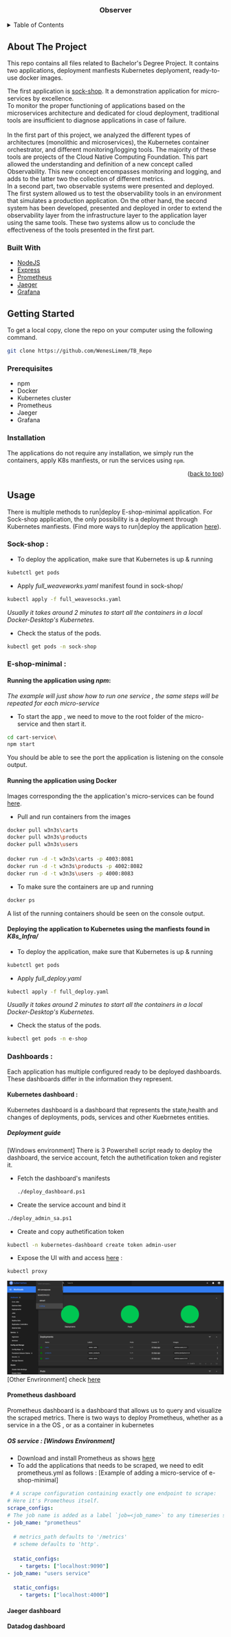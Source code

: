 <div id="top">
</div>


<!-- PROJECT LOGO -->
<br />
<div align="center">
  <a href="https://github.com/WenesLimem/TB_Repo">  </a>

<h3 align="center">Observer</h3>

</div>

<!-- TABLE OF CONTENTS -->
<details>
  <summary>Table of Contents</summary>
  <ol>
    <li>
      <a href="#about-the-project">About The Project</a>
      <ul>
        <li><a href="#built-with">Built With</a></li>
      </ul>
    </li>
    <li>
      <a href="#getting-started">Getting Started</a>
      <ul>
        <li><a href="#prerequisites">Prerequisites</a></li>
        <li><a href="#installation">Installation</a></li>
      </ul>
    </li>
    <li><a href="#usage">Usage</a></li>
      <ul>
        <li><a href="###Sock-shop">Sock-Shop</li>
        <li><a href="###E-shop-minimal">E-shop-minimal</li>
        <li><a href="###Dashboards">Dashboards</li>
      <ul>  
    <li><a href="#license">License</a></li>
    <li><a href="#contact">Contact</a></li>
    <li><a href="#acknowledgments">Acknowledgments</a></li>
  </ol>
</details>


<!-- ABOUT THE PROJECT -->
## About The Project
This repo contains all files related to Bachelor's Degree Project. 
It contains two applications, deployment manfiests Kubernetes deplyoment, ready-to-use docker images. 

The first application is [sock-shop](https://github.com/microservices-demo). It a demonstration application for micro-services by excellence. 
</br> 
To monitor the proper functioning of applications based on the microservices architecture and dedicated for cloud deployment, traditional tools  are insufficient to diagnose applications in case of failure.  
</br>
In the first part of this project, we analyzed the different types of architectures (monolithic and microservices), the Kubernetes container orchestrator, and different monitoring/logging tools. The majority of these tools are projects of the Cloud Native Computing Foundation. This part allowed the understanding and definition of a new concept called Observability. This new concept encompasses monitoring and logging, and adds to the latter two the collection of different metrics. </br>
In a second part, two observable systems were presented and deployed. The first system allowed us to test the observability tools in an environment that simulates a production application. On the other hand, the second system has been developed, presented and deployed in order to extend the observability layer from the infrastructure layer to the application layer using the same tools. These two systems allow us to conclude the effectiveness of the tools presented in the first part. 

### Built With
* [NodeJS](https://nodejs.org/en/)
* [Express](https://expressjs.com/)
* [Prometheus](https://prometheus.io/)
* [Jaeger](https://jaegertracing.io/)
* [Grafana](https://grafana.com/)

<!-- GETTING STARTED -->
## Getting Started

To get a local copy, clone the repo on your computer using the following command. 
```sh
git clone https://github.com/WenesLimem/TB_Repo
```
    

### Prerequisites

* npm
* Docker 
* Kubernetes cluster 
* Prometheus 
* Jaeger 
* Grafana

### Installation 

The applications do not require any installation, we simply run the containers, apply K8s manfiests, or run the services using ```npm```.

<p align="right">(<a href="#top">back to top</a>)</p>



<!-- USAGE EXAMPLES -->
## Usage
There is multiple methods to run|deploy E-shop-minimal application. For Sock-shop application, the only possibility is a deployment through Kubernetes manfiests. (Find more ways to run|deploy the application [here](https://github.com/microservices-demo)).  

### Sock-shop : 
* To deploy the application, make sure that Kubernetes is up & running 
```sh
kubetctl get pods 
```
* Apply  _full_weaveworks.yaml_ manifest found in sock-shop/ 
```sh
kubectl apply -f full_weavesocks.yaml
``` 
_Usually it takes around 2 minutes to start all the containers in a local Docker-Desktop's Kubernetes._

* Check the status of the pods. 
```sh
kubectl get pods -n sock-shop 
```

### E-shop-minimal : 
#### Running the application using _npm_:
_The example will just show how to run one service , the same steps will be repeated for each micro-service_
* To start the app , we need to move to the root folder of the micro-service and then start it. 
```sh
cd cart-service\
npm start 
```
You should be able to see the port the application is listening on the console output. 

#### Running the application using Docker 
Images corresponding the the application's micro-services can be found [here](https://hub.docker.com/w3n3s). 
* Pull and run containers from the images 

```sh
docker pull w3n3s\carts
docker pull w3n3s\products
docker pull w3n3s\users

docker run -d -t w3n3s\carts -p 4003:8081
docker run -d -t w3n3s\products -p 4002:8082
docker run -d -t w3n3s\users -p 4000:8083
```
* To make sure the containers are up and running
```sh
docker ps
```
A list of the running containers should be seen on the console output. 

#### Deploying the application to Kubernetes using the manfiests found in _K8s_Infra/_

* To deploy the application, make sure that Kubernetes is up & running 
```sh
kubetctl get pods 
```
* Apply  _full_deploy.yaml_
```sh
kubectl apply -f full_deploy.yaml
``` 
_Usually it takes around 2 minutes to start all the containers in a local Docker-Desktop's Kubernetes._

* Check the status of the pods. 
```sh
kubectl get pods -n e-shop 
```
### Dashboards : 
Each application has multiple configured ready to be deployed dashboards. These dashboards differ in the information they  represent. 
#### Kubernetes dashboard : 
  Kubernetes dashboard is a dashboard that represents the state,health and changes of deployments, pods, services and other Kuebrnetes entities. 
  ##### Deployment guide 
  [Windows environment] There is 3 Powershell script ready to deploy the dashboard, the service account, fetch the authetification token and register it. 
  * Fetch the dashboard's manifests 
    ```sh
    ./deploy_dashboard.ps1 
    ```
  * Create the service account and bind it
   ```sh
   ./deploy_admin_sa.ps1 
   ```
  * Create and copy authetification token 
  ```sh 
  kubectl -n kubernetes-dashboard create token admin-user
  ```
  * Expose the UI with and access [here](http://localhost:8001/api/v1/namespaces/kubernetes-dashboard/services/https:kubernetes-dashboard:/proxy) :
  ```sh 
  kubectl proxy
  ```
  ![](assets/k8s_dashboard.png)
  [Other Envrironment] check [here](https://kubernetes.io/docs/tasks/access-application-cluster/web-ui-dashboard/)
  
  #### Prometheus dashboard
  Prometheus dashboard is a dashboard that allows us to query and visualize the scraped metrics. There is two ways to deploy Prometheus, whether as a service in a the OS , or as a container in kubernetes 
  ##### OS service : [Windows Environment]
   * Download and install Prometheus as shows [here](https://prometheus.io/download/)
   * To add the applications that needs to be scraped, we need to edit prometheus.yml as follows : [Example of adding a micro-service of e-shop-minimal]
  ```yaml
   # A scrape configuration containing exactly one endpoint to scrape:
# Here it's Prometheus itself.
scrape_configs:
  # The job name is added as a label `job=<job_name>` to any timeseries scraped from this config.
  - job_name: "prometheus"

    # metrics_path defaults to '/metrics'
    # scheme defaults to 'http'.

    static_configs:
      - targets: ["localhost:9090"]
  - job_name: "users service"

    static_configs:
      - targets: ["localhost:4000"]  
  ```
  #### Jaeger dashboard 
  #### Datadog dashboard 
  
